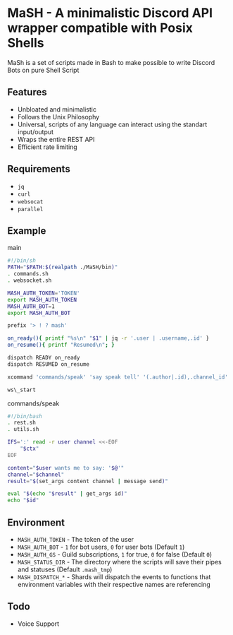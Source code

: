 # MaSH - A minimalistic Discord API wrapper compatible with Posix Shells
MaSh is a set of scripts made in Bash to make possible to
write Discord Bots on pure Shell Script

## Features
- Unbloated and minimalistic
- Follows the Unix Philosophy
- Universal, scripts of any language can
interact using the standart input/output
- Wraps the entire REST API
- Efficient rate limiting

## Requirements
- `jq`
- `curl`
- `websocat`
- `parallel`

## Example
main
```bash
#!/bin/sh
PATH="$PATH:$(realpath ./MaSH/bin)"
. commands.sh
. websocket.sh

MASH_AUTH_TOKEN='TOKEN'
export MASH_AUTH_TOKEN
MASH_AUTH_BOT=1
export MASH_AUTH_BOT

prefix '> ! ? mash'

on_ready(){ printf "%s\n" "$1" | jq -r '.user | .username,.id' }
on_resume(){ printf "Resumed\n"; }

dispatch READY on_ready
dispatch RESUMED on_resume

xcommand 'commands/speak' 'say speak tell' '(.author|.id),.channel_id'

ws\_start
```
commands/speak
```bash
#!/bin/bash
. rest.sh
. utils.sh

IFS=':' read -r user channel <<-EOF
	"$ctx"
EOF

content="$user wants me to say: '$@'"
channel="$channel"
result="$(set_args content channel | message send)"

eval "$(echo "$result" | get_args id)"
echo "$id"
```

## Environment
- `MASH_AUTH_TOKEN` - The token of the user
- `MASH_AUTH_BOT` - `1` for bot users, `0` for user bots (Default `1`)
- `MASH_AUTH_GS` - Guild subscriptions, `1` for true, `0` for false (Default `0`)
- `MASH_STATUS_DIR` - The directory where the scripts will save
their pipes and statuses (Default `.mash_tmp`)
- `MASH_DISPATCH_*` - Shards will dispatch the events to functions that
environment variables with their respective names are referencing

## Todo
- Voice Support

